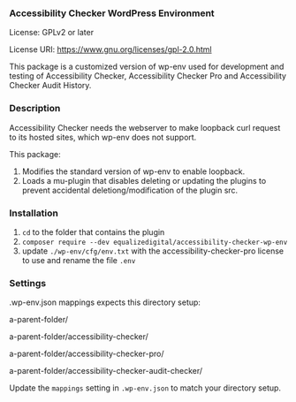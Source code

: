 ### Accessibility Checker WordPress Environment

License: GPLv2 or later

License URI: https://www.gnu.org/licenses/gpl-2.0.html

This package is a customized version of wp-env used for development and testing of Accessibility Checker, Accessibility Checker Pro and Accessibility Checker Audit History.


### Description

Accessibility Checker needs the webserver to make loopback curl request to its hosted sites, which wp-env does not support.

This package:

1. Modifies the standard version of wp-env to enable loopback.
2. Loads a mu-plugin that disables deleting or updating the plugins to prevent accidental deletiong/modification of the plugin src.


### Installation

1. `cd` to the folder that contains the plugin
2. `composer require --dev equalizedigital/accessibility-checker-wp-env`
3. update `./wp-env/cfg/env.txt` with the accessibility-checker-pro license to use and rename the file `.env`


### Settings
.wp-env.json mappings expects this directory setup:

  a-parent-folder/

  a-parent-folder/accessibility-checker/
  
  a-parent-folder/accessibility-checker-pro/
  
  a-parent-folder/accessibility-checker-audit-checker/

Update the `mappings` setting in `.wp-env.json` to match your directory setup.

